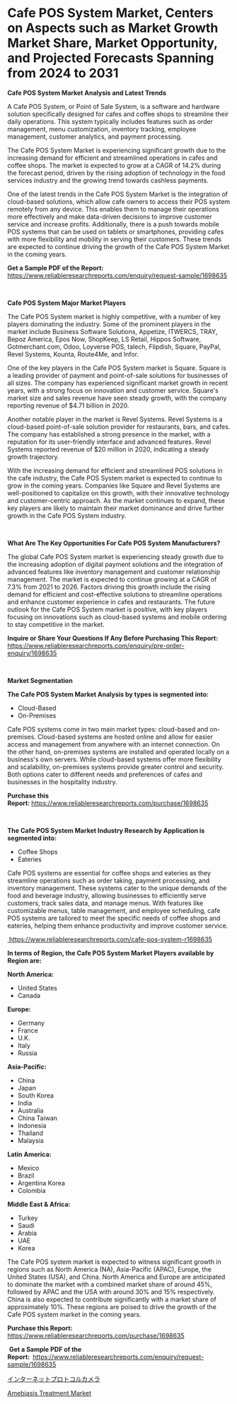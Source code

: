 <p><h1>Cafe POS System Market, Centers on Aspects such as Market Growth Market Share, Market Opportunity, and Projected Forecasts Spanning from 2024 to 2031</h1></p><p><strong>Cafe POS System Market Analysis and Latest Trends</strong></p>
<p><p>A Cafe POS System, or Point of Sale System, is a software and hardware solution specifically designed for cafes and coffee shops to streamline their daily operations. This system typically includes features such as order management, menu customization, inventory tracking, employee management, customer analytics, and payment processing.</p><p>The Cafe POS System Market is experiencing significant growth due to the increasing demand for efficient and streamlined operations in cafes and coffee shops. The market is expected to grow at a CAGR of 14.2% during the forecast period, driven by the rising adoption of technology in the food services industry and the growing trend towards cashless payments.</p><p>One of the latest trends in the Cafe POS System Market is the integration of cloud-based solutions, which allow cafe owners to access their POS system remotely from any device. This enables them to manage their operations more effectively and make data-driven decisions to improve customer service and increase profits. Additionally, there is a push towards mobile POS systems that can be used on tablets or smartphones, providing cafes with more flexibility and mobility in serving their customers. These trends are expected to continue driving the growth of the Cafe POS System Market in the coming years.</p></p>
<p><strong>Get a Sample PDF of the Report:&nbsp;</strong> <a href="https://www.reliableresearchreports.com/enquiry/request-sample/1698635">https://www.reliableresearchreports.com/enquiry/request-sample/1698635</a></p>
<p>&nbsp;</p>
<p><strong>Cafe POS System Major Market Players</strong></p>
<p><p>The Cafe POS System market is highly competitive, with a number of key players dominating the industry. Some of the prominent players in the market include Business Software Solutions, Appetize, ITWERCS, TRAY, Bepoz America, Epos Now, ShopKeep, LS Retail, Hippos Software, Gotmerchant.com, Odoo, Loyverse POS, talech, Flipdish, Square, PayPal, Revel Systems, Kounta, Route4Me, and Infor.</p><p>One of the key players in the Cafe POS System market is Square. Square is a leading provider of payment and point-of-sale solutions for businesses of all sizes. The company has experienced significant market growth in recent years, with a strong focus on innovation and customer service. Square's market size and sales revenue have seen steady growth, with the company reporting revenue of $4.71 billion in 2020.</p><p>Another notable player in the market is Revel Systems. Revel Systems is a cloud-based point-of-sale solution provider for restaurants, bars, and cafes. The company has established a strong presence in the market, with a reputation for its user-friendly interface and advanced features. Revel Systems reported revenue of $20 million in 2020, indicating a steady growth trajectory.</p><p>With the increasing demand for efficient and streamlined POS solutions in the cafe industry, the Cafe POS System market is expected to continue to grow in the coming years. Companies like Square and Revel Systems are well-positioned to capitalize on this growth, with their innovative technology and customer-centric approach. As the market continues to expand, these key players are likely to maintain their market dominance and drive further growth in the Cafe POS System industry.</p></p>
<p>&nbsp;</p>
<p><strong>What Are The Key Opportunities For Cafe POS System Manufacturers?</strong></p>
<p><p>The global Cafe POS System market is experiencing steady growth due to the increasing adoption of digital payment solutions and the integration of advanced features like inventory management and customer relationship management. The market is expected to continue growing at a CAGR of 7.3% from 2021 to 2026. Factors driving this growth include the rising demand for efficient and cost-effective solutions to streamline operations and enhance customer experience in cafes and restaurants. The future outlook for the Cafe POS System market is positive, with key players focusing on innovations such as cloud-based systems and mobile ordering to stay competitive in the market.</p></p>
<p><strong>Inquire or Share Your Questions If Any Before Purchasing This Report:</strong> <a href="https://www.reliableresearchreports.com/enquiry/pre-order-enquiry/1698635">https://www.reliableresearchreports.com/enquiry/pre-order-enquiry/1698635</a></p>
<p>&nbsp;</p>
<p><strong>Market Segmentation</strong></p>
<p><strong>The Cafe POS System Market Analysis by types is segmented into:</strong></p>
<p><ul><li>Cloud-Based</li><li>On-Premises</li></ul></p>
<p><p>Cafe POS systems come in two main market types: cloud-based and on-premises. Cloud-based systems are hosted online and allow for easier access and management from anywhere with an internet connection. On the other hand, on-premises systems are installed and operated locally on a business's own servers. While cloud-based systems offer more flexibility and scalability, on-premises systems provide greater control and security. Both options cater to different needs and preferences of cafes and businesses in the hospitality industry.</p></p>
<p><strong>Purchase this Report:&nbsp;</strong><a href="https://www.reliableresearchreports.com/purchase/1698635">https://www.reliableresearchreports.com/purchase/1698635</a></p>
<p>&nbsp;</p>
<p><strong>The Cafe POS System Market Industry Research by Application is segmented into:</strong></p>
<p><ul><li>Coffee Shops</li><li>Eateries</li></ul></p>
<p><p>Cafe POS systems are essential for coffee shops and eateries as they streamline operations such as order taking, payment processing, and inventory management. These systems cater to the unique demands of the food and beverage industry, allowing businesses to efficiently serve customers, track sales data, and manage menus. With features like customizable menus, table management, and employee scheduling, cafe POS systems are tailored to meet the specific needs of coffee shops and eateries, helping them enhance productivity and improve customer service.</p></p>
<p><a href="https://www.reliableresearchreports.com/cafe-pos-system-r1698635">&nbsp;https://www.reliableresearchreports.com/cafe-pos-system-r1698635</a></p>
<p><strong>In terms of Region, the Cafe POS System Market Players available by Region are:</strong></p>
<p>
    <p> <strong> North America: </strong>
        <ul>
            <li>United States</li>
            <li>Canada</li>
        </ul>
        </p> 
    <p> <strong> Europe: </strong>
        <ul>
            <li>Germany</li>
            <li>France</li>
            <li>U.K.</li>
            <li>Italy</li>
            <li>Russia</li>
        </ul>
        </p> 
    <p> <strong> Asia-Pacific: </strong>
        <ul>
            <li>China</li>
            <li>Japan</li>
            <li>South Korea</li>
            <li>India</li>
            <li>Australia</li>
            <li>China Taiwan</li>
            <li>Indonesia</li>
            <li>Thailand</li>
            <li>Malaysia</li>
        </ul>
        </p> 
    <p> <strong> Latin America: </strong>
        <ul>
            <li>Mexico</li>
            <li>Brazil</li>
            <li>Argentina Korea</li>
            <li>Colombia</li>
        </ul>
        </p> 
    <p> <strong> Middle East & Africa: </strong>
        <ul>
            <li>Turkey</li>
            <li>Saudi</li>
            <li>Arabia</li>
            <li>UAE</li>
            <li>Korea</li>
        </ul>
    </p>
    </p>
<p><p>The Cafe POS system market is expected to witness significant growth in regions such as North America (NA), Asia-Pacific (APAC), Europe, the United States (USA), and China. North America and Europe are anticipated to dominate the market with a combined market share of around 45%, followed by APAC and the USA with around 30% and 15% respectively. China is also expected to contribute significantly with a market share of approximately 10%. These regions are poised to drive the growth of the Cafe POS system market in the coming years.</p></p>
<p><strong>Purchase this Report: </strong><a href="https://www.reliableresearchreports.com/purchase/1698635">https://www.reliableresearchreports.com/purchase/1698635</a></p>
<p>&nbsp;<strong>Get a Sample PDF of the Report:&nbsp;&nbsp;</strong><a href="https://www.reliableresearchreports.com/enquiry/request-sample/1698635">https://www.reliableresearchreports.com/enquiry/request-sample/1698635</a></p>
<p><strong></strong></p>
<p><p><a href="https://medium.com/@austinjames1907/%E3%82%A4%E3%83%B3%E3%82%BF%E3%83%BC%E3%83%8D%E3%83%83%E3%83%88%E3%83%97%E3%83%AD%E3%83%88%E3%82%B3%E3%83%AB%E3%82%AB%E3%83%A1%E3%83%A9%E3%81%AE%E5%B8%82%E5%A0%B4%E8%A6%8F%E6%A8%A1-%E5%B8%82%E5%A0%B4%E5%B1%95%E6%9C%9B%E3%81%A8%E5%B8%82%E5%A0%B4%E4%BA%88%E6%B8%AC-2024%E5%B9%B4%E3%81%8B%E3%82%892031%E5%B9%B4-ccab884c2cca">インターネットプロトコルカメラ</a></p><p><a href="https://view.publitas.com/reportprime-1/amebiasis-treatment-market-size-cagr-trends-2024-2030/">Amebiasis Treatment Market</a></p></p>